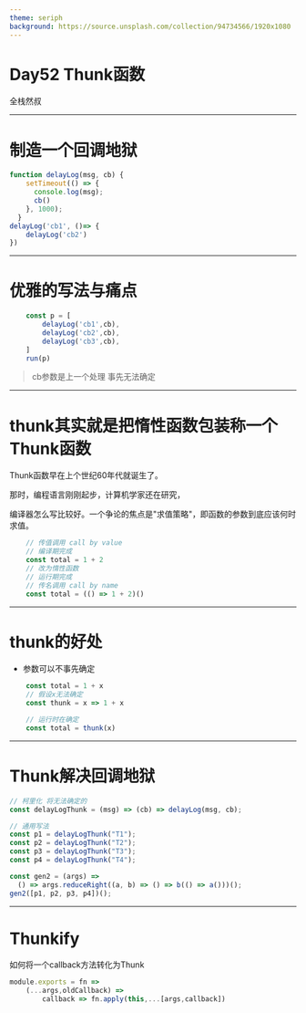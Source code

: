 ```yaml
---
theme: seriph
background: https://source.unsplash.com/collection/94734566/1920x1080
---
```


# Day52 Thunk函数
全栈然叔

---

# 制造一个回调地狱

```js
function delayLog(msg, cb) {
    setTimeout(() => {
      console.log(msg);
      cb()
    }, 1000);
  }
delayLog('cb1', ()=> {
    delayLog('cb2')
})
```

---

# 优雅的写法与痛点

```js
    const p = [
        delayLog('cb1',cb),
        delayLog('cb2',cb),
        delayLog('cb3',cb),
    ]
    run(p)
```
> cb参数是上一个处理 事先无法确定

---

# thunk其实就是把惰性函数包装称一个Thunk函数
Thunk函数早在上个世纪60年代就诞生了。

那时，编程语言刚刚起步，计算机学家还在研究，

编译器怎么写比较好。一个争论的焦点是"求值策略"，即函数的参数到底应该何时求值。

```js
    // 传值调用 call by value
    // 编译期完成
    const total = 1 + 2 
    // 改为惰性函数
    // 运行期完成
    // 传名调用 call by name
    const total = (() => 1 + 2)()

```


---

# thunk的好处
- 参数可以不事先确定

```js
    const total = 1 + x
    // 假设x无法确定
    const thunk = x => 1 + x

    // 运行时在确定
    const total = thunk(x)

```

---

# Thunk解决回调地狱

```js
// 柯里化 将无法确定的
const delayLogThunk = (msg) => (cb) => delayLog(msg, cb);

// 通用写法
const p1 = delayLogThunk("T1");
const p2 = delayLogThunk("T2");
const p3 = delayLogThunk("T3");
const p4 = delayLogThunk("T4");

const gen2 = (args) => 
  () => args.reduceRight((a, b) => () => b(() => a()))();
gen2([p1, p2, p3, p4])();
```

---

# Thunkify

如何将一个callback方法转化为Thunk
```js
module.exports = fn => 
    (...args,oldCallback) => 
        callback => fn.apply(this,...[args,callback])
 
```

